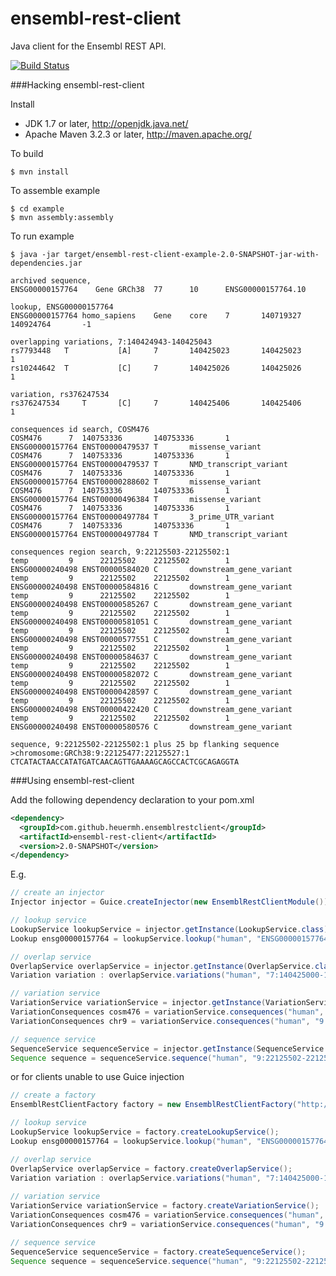 ensembl-rest-client
===================

Java client for the Ensembl REST API.

[![Build Status](https://travis-ci.org/heuermh/ensembl-rest-client.png)](https://travis-ci.org/heuermh/ensembl-rest-client)


###Hacking ensembl-rest-client

Install

 * JDK 1.7 or later, http://openjdk.java.net/
 * Apache Maven 3.2.3 or later, http://maven.apache.org/


To build

    $ mvn install


To assemble example

    $ cd example
    $ mvn assembly:assembly


To run example
    
    $ java -jar target/ensembl-rest-client-example-2.0-SNAPSHOT-jar-with-dependencies.jar 
    
    archived sequence, 
    ENSG00000157764    Gene GRCh38  77      10      ENSG00000157764.10
    
    lookup, ENSG00000157764
    ENSG00000157764 homo_sapiens    Gene    core    7       140719327       140924764       -1
    
    overlapping variations, 7:140424943-140425043
    rs7793448   T           [A]     7       140425023       140425023       1
    rs10244642  T           [C]     7       140425026       140425026       1
    
    variation, rs376247534
    rs376247534     T       [C]     7       140425406       140425406       1
    
    consequences id search, COSM476
    COSM476      7  140753336       140753336       1       ENSG00000157764 ENST00000479537 T       missense_variant
    COSM476      7  140753336       140753336       1       ENSG00000157764 ENST00000479537 T       NMD_transcript_variant
    COSM476      7  140753336       140753336       1       ENSG00000157764 ENST00000288602 T       missense_variant
    COSM476      7  140753336       140753336       1       ENSG00000157764 ENST00000496384 T       missense_variant
    COSM476      7  140753336       140753336       1       ENSG00000157764 ENST00000497784 T       3_prime_UTR_variant
    COSM476      7  140753336       140753336       1       ENSG00000157764 ENST00000497784 T       NMD_transcript_variant
    
    consequences region search, 9:22125503-22125502:1
    temp         9      22125502    22125502        1       ENSG00000240498 ENST00000584020 C       downstream_gene_variant
    temp         9      22125502    22125502        1       ENSG00000240498 ENST00000584816 C       downstream_gene_variant
    temp         9      22125502    22125502        1       ENSG00000240498 ENST00000585267 C       downstream_gene_variant
    temp         9      22125502    22125502        1       ENSG00000240498 ENST00000581051 C       downstream_gene_variant
    temp         9      22125502    22125502        1       ENSG00000240498 ENST00000577551 C       downstream_gene_variant
    temp         9      22125502    22125502        1       ENSG00000240498 ENST00000584637 C       downstream_gene_variant
    temp         9      22125502    22125502        1       ENSG00000240498 ENST00000582072 C       downstream_gene_variant
    temp         9      22125502    22125502        1       ENSG00000240498 ENST00000428597 C       downstream_gene_variant
    temp         9      22125502    22125502        1       ENSG00000240498 ENST00000422420 C       downstream_gene_variant
    temp         9      22125502    22125502        1       ENSG00000240498 ENST00000580576 C       downstream_gene_variant
    
    sequence, 9:22125502-22125502:1 plus 25 bp flanking sequence
    >chromosome:GRCh38:9:22125477:22125527:1
    CTCATACTAACCATATGATCAACAGTTGAAAAGCAGCCACTCGCAGAGGTA


###Using ensembl-rest-client

Add the following dependency declaration to your pom.xml

```xml
<dependency>
  <groupId>com.github.heuermh.ensemblrestclient</groupId>
  <artifactId>ensembl-rest-client</artifactId>
  <version>2.0-SNAPSHOT</version>
</dependency>
```


E.g.

```java
// create an injector
Injector injector = Guice.createInjector(new EnsemblRestClientModule());

// lookup service
LookupService lookupService = injector.getInstance(LookupService.class);
Lookup ensg00000157764 = lookupService.lookup("human", "ENSG00000157764");

// overlap service
OverlapService overlapService = injector.getInstance(OverlapService.class);
Variation variation : overlapService.variations("human", "7:140425000-140426000") { ... }

// variation service
VariationService variationService = injector.getInstance(VariationService.class);
VariationConsequences cosm476 = variationService.consequences("human", "COSM476");
VariationConsequences chr9 = variationService.consequences("human", "9:22125502-22125502:1", "C");

// sequence service
SequenceService sequenceService = injector.getInstance(SequenceService.class);
Sequence sequence = sequenceService.sequence("human", "9:22125502-22125502:1", 25, 25, "soft");
```

or for clients unable to use Guice injection

```java
// create a factory
EnsemblRestClientFactory factory = new EnsemblRestClientFactory("http://rest.ensembl.org/");

// lookup service
LookupService lookupService = factory.createLookupService();
Lookup ensg00000157764 = lookupService.lookup("human", "ENSG00000157764");

// overlap service
OverlapService overlapService = factory.createOverlapService();
Variation variation : overlapService.variations("human", "7:140425000-140426000") { ... }
    
// variation service
VariationService variationService = factory.createVariationService();
VariationConsequences cosm476 = variationService.consequences("human", "COSM476");
VariationConsequences chr9 = variationService.consequences("human", "9:22125502-22125502:1", "C");

// sequence service
SequenceService sequenceService = factory.createSequenceService();
Sequence sequence = sequenceService.sequence("human", "9:22125502-22125502:1", 25, 25, "soft");
```

